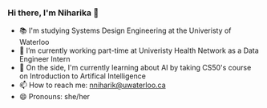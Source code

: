 ### Hi there, I'm Niharika 👋

- 📚 I'm studying Systems Design Engineering at the Univeristy of Waterloo
- 🔭 I’m currently working part-time at Univeristy Health Network as a Data Engineer Intern 
- 💬 On the side, I'm currently learning about AI by taking CS50's course on Introduction to Artifical Intelligence 
- 📫 How to reach me: nniharik@uwaterloo.ca
- 😄 Pronouns: she/her
